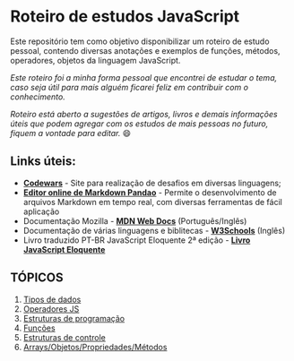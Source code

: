 # Roteiro de estudos JavaScript 

Este repositório tem como objetivo disponibilizar um roteiro de estudo pessoal, contendo diversas anotações e exemplos de funções, métodos, operadores, objetos da linguagem JavaScript.

*Este roteiro foi a minha forma pessoal que encontrei de estudar o tema, caso seja útil para mais alguém ficarei feliz em contribuir com o conhecimento.*

*Roteiro está aberto a sugestões de artigos, livros e demais informações úteis que podem agregar com os estudos de mais pessoas no futuro, fiquem a vontade para editar.*  :smile:

## Links úteis:
- [**Codewars**](https://www.codewars.com/users/sign_in "**Codewars**") - Site para realização de desafios em diversas linguagens;
- [**Editor online de Markdown Pandao**](https://pandao.github.io/editor.md/en.html "**Editor online de Markdown Pandao**") - Permite o desenvolvimento de arquivos Markdown em tempo real, com diversas ferramentas de fácil aplicação
- Documentação Mozilla - [**MDN Web Docs**](https://developer.mozilla.org/pt-BR/ "MDN Web Docs") (Português/Inglês)
- Documentação de várias linguagens e biblitecas - [**W3Schools**](https://www.w3schools.com "**W3Schools**") (Inglês)
- Livro traduzido PT-BR JavaScript Eloquente 2ª edição - [**Livro JavaScript Eloquente**](https://github.com/braziljs/eloquente-javascript "Livro JavaScript Eloquente")

## TÓPICOS
1. [Tipos de dados][1]
1. [Operadores JS][2]
1. [Estruturas de programação][3]
1. [Funções][4]
1. [Estruturas de controle][5]
1. [Arrays/Objetos/Propriedades/Métodos][6]


[1]: https://github.com/Mprado18/js-study/blob/main/topicos/tipos-dados.MD "1. Tipos de dados"
[2]: https://github.com/Mprado18/js-study/blob/main/topicos/operadores-js.MD "2. Operadores JS"
[3]: https://github.com/Mprado18/js-study/blob/main/topicos/estrutura-programacao.MD "Estruturas de programação"
[4]: https://github.com/Mprado18/js-study/blob/main/topicos/funcoes.MD "Funções"
[5]: https://github.com/Mprado18/js-study/blob/main/topicos/estruturas-controle.MD "Estruturas de controle"
[6]: https://github.com/Mprado18/js-study/blob/main/topicos/arrays-objetos.MD "Arrays/Objetos/Propriedades/Métodos"